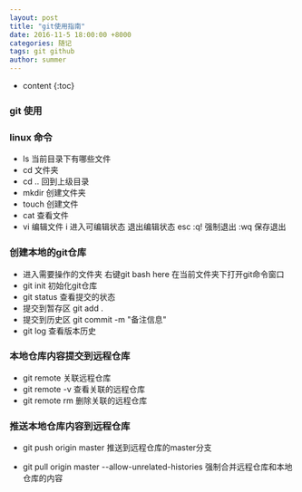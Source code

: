 ```yaml
---
layout: post
title: "git使用指南"
date: 2016-11-5 18:00:00 +8000
categories: 随记
tags: git github
author: summer
---
```


* content
{:toc}


### git 使用

### linux 命令
 - ls  当前目录下有哪些文件
 - cd  文件夹 
 - cd .. 回到上级目录
 - mkdir 创建文件夹
 - touch 创建文件
 - cat  查看文件
 - vi   编辑文件  i 进入可编辑状态 退出编辑状态 esc 
   :q!  强制退出
   :wq  保存退出
 

### 创建本地的git仓库

- 进入需要操作的文件夹 右键git bash here 在当前文件夹下打开git命令窗口
- git init  初始化git仓库
- git status 查看提交的状态
- 提交到暂存区 
  git add .  
- 提交到历史区
  git commit -m "备注信息"
- git log 查看版本历史

### 本地仓库内容提交到远程仓库

- git remote 关联远程仓库
- git remote -v 查看关联的远程仓库
- git remote rm 删除关联的远程仓库

### 推送本地仓库内容到远程仓库

- git push origin master 推送到远程仓库的master分支



- git pull origin master --allow-unrelated-histories 强制合并远程仓库和本地仓库的内容
